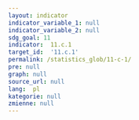 ```yaml
---
layout: indicator
indicator_variable_1: null
indicator_variable_2: null
sdg_goal: 11
indicator:  11.c.1
target_id:  '11.c.1'
permalink: /statistics_glob/11-c-1/
pre: null
graph: null
source_url: null
lang:  pl
kategorie: null
zmienne: null
---
```

